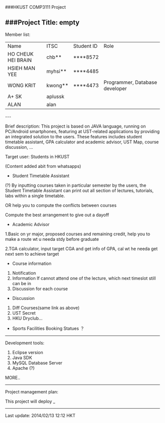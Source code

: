 ###HKUST COMP3111 Project

###Project Title: empty
---
Member list:
<table>
<tr><td>Name</td><td>ITSC</td><td>Student ID</td><td>Role</td></tr>
<tr><td>HO CHEUK HEI BRAIN</td><td>chb**</td><td>****8572</td><td></td></tr>
<tr><td>HSIEH MAN YEE</td><td>myhsi**</td><td>****4485</td><td></td></tr>
<tr><td>WONG KRIT</td><td>kwong**</td><td>****4473</td><td>Programmer, Database developer</td></tr>
<tr><td>A+ SK</td><td>aplussk</td><td></td><td></td></tr>
<tr><td>ALAN</td><td>alan</td><td></td><td></td></tr>
</table>
---

Brief description:
This project is based on JAVA language, running on PC/Android smartphones, featuring at UST-related applications by providing an integrated solution to the users. These features includes student timetable assistant, GPA calculator and academic advisor, UST Map, course discussion, ...

Target user:
Students in HKUST




(Content added abit from whatsapps)

- Student Timetable Assistant

(?)
By inputting courses taken in particular semester by the users, the Student Timetable Assistant can print out all section of lectures, tutorials, labs within a single timetable.

OR help you to compute the conflicts between courses

Compute the best arrangement to give out a dayoff





- Academic Advisor 

1.Basic on yr major, proposed courses and remaining credit, help you to make a route wt u needa stdy before graduate

2.TGA calculator, input target CGA and get info of GPA, cal wt he needa get next sem to achieve target   




- Course information

1. Notification
2. Information
If cannot attend one of the lecture, which next timeslot still can be in 
3. Discussion for each course 




- Discussion

1. Diff Courses(same link as above)
2. UST Secret
3. HKU Dryclub... 
- Sports Facilities Booking Statues ？


---

Development tools:

  1. Eclipse version
  2. Java SDK
  3. MySQL Database Server
  4. Apache (?)
  
MORE..
 
  
---

Project management plan:

This project will deploy _


---
Last update: 2014/02/13 12:12 HKT

